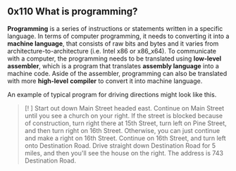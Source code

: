 ## 0x110 What is programming?

**Programming** is a series of instructions or statements written in a specific language. In terms of computer programming, it needs to converting it into a **machine language**, that consists of raw bits and bytes and it varies from architecture-to-architecture (i.e. Intel x86 or x86_x64). To communicate with a computer, the programming needs to be translated using **low-level** **assembler**, which is a program that translates **assembly language** into a machine code. Aside of the assembler, programming can also be translated with more **high-level** **compiler** to convert it into machine language.

An example of typical program for driving directions might look like this.

> [! ]
> Start out down Main Street headed east. Continue on Main Street until you see a church on your right. If the street is blocked because of construction, turn right there at 15th Street, turn left on Pine Street, and then turn right on 16th Street. Otherwise, you can just continue and make a right on 16th Street. Continue on 16th Street, and turn left onto Destination Road. Drive straight down Destination Road for 5 miles, and then you'll see the house on the right. The address is 743 Destination Road.